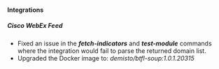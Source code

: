 
#### Integrations
##### Cisco WebEx Feed
- Fixed an issue in the ***fetch-indicators*** and ***test-module*** commands where the integration would fail to parse the returned domain list.
- Upgraded the Docker image to: *demisto/btfl-soup:1.0.1.20315*
